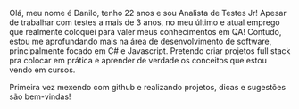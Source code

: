 Olá, meu nome é Danilo, tenho 22 anos e sou Analista de Testes Jr! Apesar de trabalhar com testes a mais de 3 anos, no meu último e atual emprego que realmente coloquei para valer meus conhecimentos em QA! Contudo, estou me aprofundando mais na área de desenvolvimento de software, principalmente focado em C# e Javascript. Pretendo criar projetos full stack pra colocar em prática e aprender de verdade os conceitos que estou vendo em cursos.

Primeira vez mexendo com github e realizando projetos, dicas e sugestões são bem-vindas!
